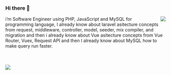 ### Hi there 👋

<div>
  <img align='right' src="https://github-readme-stats.vercel.app/api/top-langs/?username=albasyir&hide=html&theme=merko" />
  i’m Software Engineer using PHP, JavaScript and MySQL for
  programming language, I already know about laravel asitecture
  concepts from request, middleware, controller, model, seeder, mix
  compiler, and migration and then i already know about Vue asitecture concepts
  from Vue Router, Vuex, Request API and then I already know about MySQL how
  to make query run faster.
</div>

<br />
<br />
<br />

<div>
  <center>
     <img align="left" src="https://github-readme-stats.vercel.app/api?username=albasyir&show_icons=true&theme=merko" />
  </center>
</div>
